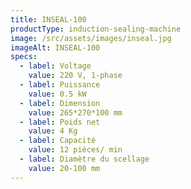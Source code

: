 ```yaml
---
title: INSEAL-100
productType: induction-sealing-machine
image: /src/assets/images/inseal.jpg
imageAlt: INSEAL-100
specs:
  - label: Voltage
    value: 220 V, 1-phase
  - label: Puissance
    value: 0.5 kW
  - label: Dimension
    value: 265*270*100 mm
  - label: Poids net
    value: 4 Kg
  - label: Capacité
    value: 12 pièces/ min
  - label: Diamètre du scellage
    value: 20-100 mm
---
```

